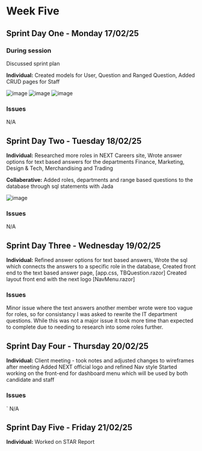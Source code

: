 # Week Five

## Sprint Day One - Monday 17/02/25

### During session
Discussed sprint plan

**Individual:**
  Created models for User,
  Question and Ranged Question,
  Added CRUD pages for Staff

![image](https://github.com/user-attachments/assets/5dc41e86-2548-43d1-bc05-9aa18edc8d44)
![image](https://github.com/user-attachments/assets/700749b0-fa3f-47ae-84de-05f4475893c0)
![image](https://github.com/user-attachments/assets/168036b8-b5ff-4321-9ac6-5b7f0d9569e1)


  

### Issues
N/A

## Sprint Day Two - Tuesday 18/02/25

**Individual:**
  Researched more roles in NEXT Careers site,
  Wrote answer options for text based answers for the departments Finance, Marketing, Design & Tech, Merchandising and Trading

**Collaberative:**
  Added roles, departments and range based questions to the database through sql statements with Jada

![image](https://github.com/user-attachments/assets/aae060ef-3c81-46ac-a6c2-5bc308d32133)

  ### Issues
  N/A

## Sprint Day Three - Wednesday 19/02/25

**Individual:**
  Refined answer options for text based answers,
  Wrote the sql which connects the answers to a specific role in the database,
  Created front end to the text based answer page, [app.css, TBQuestion.razor]
  Created layout front end with the next logo [NavMenu.razor]

  ### Issues
  Minor issue where the text answers another member wrote were too vague for roles, so for consistancy I was asked to rewrite the IT department questions. While this was not a major issue it took more time than expected to complete due to needing to research into some roles further.

  ## Sprint Day Four - Thursday 20/02/25

  **Individual:**
  Client meeting - took notes and adjusted changes to wireframes after meeting
  Added NEXT official logo and refined Nav style
  Started working on the front-end for dashboard menu which will be used by both candidate and staff

  ### Issues
` N/A

## Sprint Day Five - Friday 21/02/25

  **Individual:**
  Worked on STAR Report

  

  

    




